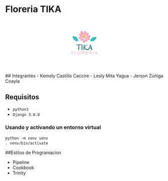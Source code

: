 # Floreria TIKA
<p align="center">
  <img width="30%" height="30%" src="imagen/TIKA.png">
</p>
## Integrantes
- Kemely Castillo Caccire
- Lesly Mita Yagua
- Jerson Zúñiga Coayla

## Requisitos
- `python3`
- `Django 3.0.8`

### Usando y activando un entorno virtual
```
python -m venv venv
. venv/bin/activate

```

##Estilos de Programacion
- Pipeline
- Cookbook
- Trinity

